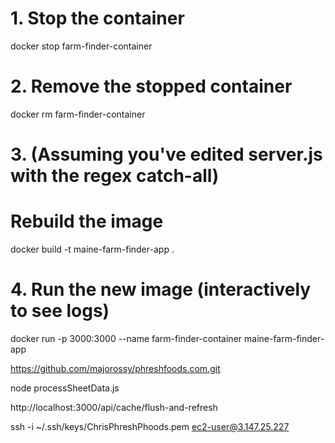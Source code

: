 # 1. Stop the container
docker stop farm-finder-container

# 2. Remove the stopped container
docker rm farm-finder-container

# 3. (Assuming you've edited server.js with the regex catch-all)
# Rebuild the image
docker build -t maine-farm-finder-app .

# 4. Run the new image (interactively to see logs)
docker run -p 3000:3000 --name farm-finder-container maine-farm-finder-app

https://github.com/majorossy/phreshfoods.com.git

node processSheetData.js



http://localhost:3000/api/cache/flush-and-refresh 



ssh -i ~/.ssh/keys/ChrisPhreshPhoods.pem ec2-user@3.147.25.227


